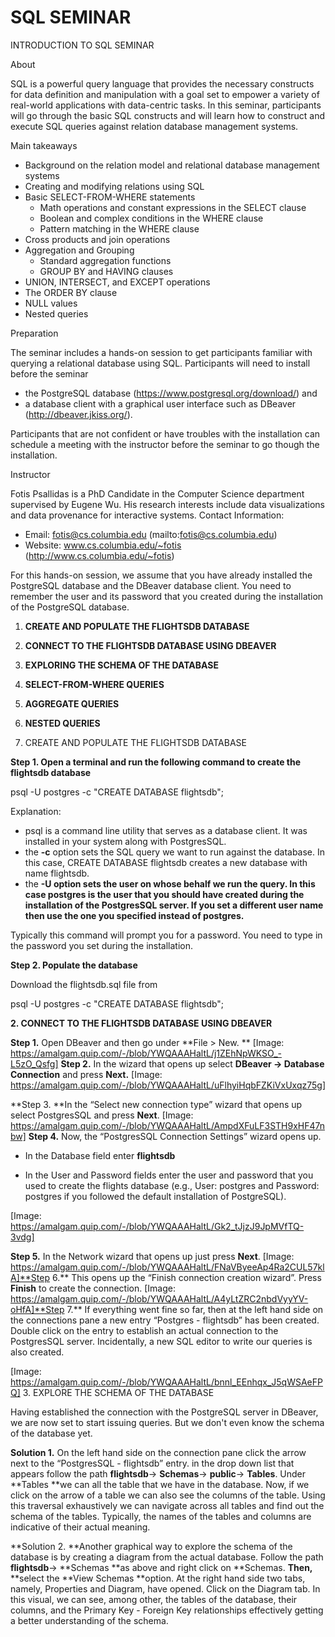 # SQL SEMINAR
INTRODUCTION TO SQL SEMINAR



About

SQL is a powerful query language that provides the necessary constructs for data definition and manipulation with a goal set to empower a variety of real-world applications with data-centric tasks. In this seminar, participants will go through the basic SQL constructs and will learn how to construct and execute SQL queries against relation database management systems.


Main takeaways

* Background on the relation model and relational database management systems
* Creating and modifying relations using SQL
* Basic SELECT-FROM-WHERE statements
    * Math operations and constant expressions in the SELECT clause
    * Boolean and complex conditions in the WHERE clause
    * Pattern matching in the WHERE clause
* Cross products and join operations
* Aggregation and Grouping
    * Standard aggregation functions
    * GROUP BY and HAVING clauses
* UNION, INTERSECT, and EXCEPT operations
* The ORDER BY clause
* NULL values
* Nested queries

Preparation

The seminar includes a hands-on session to get participants familiar with querying a relational database using SQL. Participants will need to install before the seminar

* the PostgreSQL database (https://www.postgresql.org/download/) and 
* a database client with a graphical user interface such as DBeaver (http://dbeaver.jkiss.org/).

Participants that are not confident or have troubles with the installation can schedule a meeting with the instructor before the seminar to go though the installation.

Instructor

Fotis Psallidas is a PhD Candidate in the Computer Science department supervised by Eugene Wu. His research interests include data visualizations and data provenance for interactive systems. Contact Information:

* Email: fotis@cs.columbia.edu (mailto:fotis@cs.columbia.edu)
* Website: www.cs.columbia.edu/~fotis (http://www.cs.columbia.edu/~fotis)



For this hands-on session, we assume that you have already installed the PostgreSQL database and the DBeaver database client. You need to remember the user and its password that you created during the installation of the PostgreSQL database.

1. **CREATE AND POPULATE THE FLIGHTSDB DATABASE**
2. **CONNECT TO THE FLIGHTSDB DATABASE USING DBEAVER**
3. **EXPLORING THE SCHEMA OF THE DATABASE**
4. **SELECT-FROM-WHERE QUERIES**
5. **AGGREGATE QUERIES**
6. **NESTED QUERIES**

1. CREATE AND POPULATE THE FLIGHTSDB DATABASE

**Step 1. Open a terminal and run the following command to create the flightsdb database**

psql -U postgres -c "CREATE DATABASE flightsdb";

Explanation:

* psql is a command line utility that serves as a database client. It was installed in your system along with PostgresSQL.
* the **-c** option sets the SQL query we want to run against the database. In this case, CREATE DATABASE flightsdb creates a new database with name flightsdb.
* the **-U **option sets the user on whose behalf we run the query. In this case** postgres **is the user that you should have created during the installation of the PostgresSQL server**. **If you set a different user name then use the one you specified instead of postgres**.**

Typically this command will prompt you for a password. You need to type in the password you set during the installation.

**Step 2. Populate the database**

Download the flightsdb.sql file from


psql -U postgres -c "CREATE DATABASE flightsdb";



**2. CONNECT TO THE FLIGHTSDB DATABASE USING DBEAVER**

**Step 1.** Open DBeaver and then go under **File > New. **
[Image: https://amalgam.quip.com/-/blob/YWQAAAHaltL/j1ZEhNpWKSO_-L5zO_Qsfg]
**Step 2.** In the wizard that opens up select **DBeaver → Database Connection** and press **Next.**
[Image: https://amalgam.quip.com/-/blob/YWQAAAHaltL/uFlhyiHqbFZKiVxUxqz75g]

**Step 3. **In the “Select new connection type” wizard that opens up select PostgresSQL and press **Next**.
[Image: https://amalgam.quip.com/-/blob/YWQAAAHaltL/AmpdXFuLF3STH9xHF47nbw]
**Step 4.** Now, the “PostgresSQL Connection Settings” wizard opens up.

* In the Database field enter **flightsdb**

* In the User and Password fields enter the user and  password that you used to create the flights database (e.g., User: postgres and Password: postgres if you followed the default installation of PostgreSQL).

[Image: https://amalgam.quip.com/-/blob/YWQAAAHaltL/Gk2_tJjzJ9JpMVfTQ-3vdg]

**Step 5.** In the Network wizard that opens up just press **Next**.
[Image: https://amalgam.quip.com/-/blob/YWQAAAHaltL/FNaVByeeAp4Ra2CUL57klA]**Step 6.** This opens up the “Finish connection creation wizard”. Press **Finish** to create the connection.
[Image: https://amalgam.quip.com/-/blob/YWQAAAHaltL/A4yLtZRC2nbdVyyYV-oHfA]**Step 7.** If everything went fine so far, then at the left hand side on the connections pane a new entry “Postgres - flightsdb” has been created. Double click on the entry to establish an actual connection to the PostgresSQL server. Incidentally, a new SQL editor to write our queries is also created.

[Image: https://amalgam.quip.com/-/blob/YWQAAAHaltL/bnnl_EEnhqx_J5qWSAeFPQ]
3. EXPLORE THE SCHEMA OF THE DATABASE

Having established the connection with the PostgreSQL server in DBeaver, we are now set to start issuing queries. But we don't even know the schema of the database yet. 

**Solution 1.** On the left hand side on the connection pane click the arrow next to the “PostgresSQL - flightsdb” entry. in the drop down list that appears follow the path **flightsdb**→ **Schemas**→ **public**→ **Tables**. Under **Tables **we can all the table that we have in the database. Now, if we click on the arrow of a table we can also see the columns of the table. Using this traversal exhaustively we can navigate across all tables and find out the schema of the tables. Typically, the names of the tables and columns are indicative of their actual meaning. 

**Solution 2. **Another graphical way to explore the schema of the database is by creating a diagram from the actual database. Follow the path **flightsdb**→ **Schemas **as above and right click on **Schemas. **Then,** **select the **View Schemas **option. At the right hand side two tabs, namely, Properties and Diagram, have opened. Click on the Diagram tab. In this visual, we can see, among other, the tables of the database, their columns, and the Primary Key - Foreign Key relationships effectively getting a better understanding of the schema.
